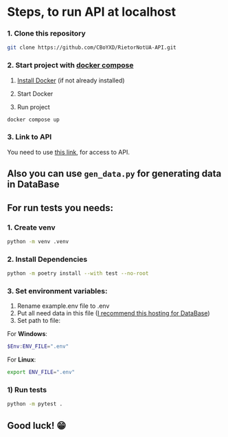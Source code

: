 # **Steps, to run API at localhost**

### **1. Clone this repository**

```bash
git clone https://github.com/CBoYXD/RietorNotUA-API.git
```

### **2. Start project with [docker compose](https://docs.docker.com/compose/)**

1) [Install Docker](https://docs.docker.com/engine/install/) (if not already installed)

2) Start Docker

3) Run project
   
```bash
docker compose up
```

### **3. Link to API**

You need to use [this link](http://127.0.0.1:8000), for access to API.



## **Also you can use ```gen_data.py``` for generating data in DataBase**




## **For run tests you needs:**

### **1. Create venv**

```bash
python -m venv .venv
```

### **2. Install Dependencies**

```bash
python -m poetry install --with test --no-root
```

### **3. Set environment variables:**
1) Rename example.env file to .env
2) Put all need data in this file ([I recommend this hosting for DataBase](https://vercel.com/))
3) Set path to file:

For **Windows**:

```powershell
$Env:ENV_FILE=".env"
```
   
For **Linux**:

```bash
export ENV_FILE=".env"
```

### 1) Run tests

```bash
python -m pytest .
```


## **Good luck! 😁**